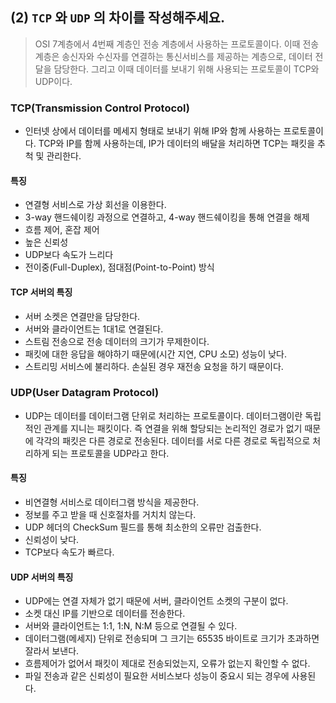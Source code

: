 ## (2) `TCP` 와 `UDP` 의 차이를 작성해주세요.

> OSI 7계층에서 4번째 계층인 전송 계층에서 사용하는 프로토콜이다. 이때 전송 계층은 송신자와 수신자를 연결하는 통신서비스를 제공하는 계층으로, 데이터 전달을 담당한다. 그리고 이때 데이터를 보내기 위해 사용되는 프로토콜이 TCP와 UDP이다.

### TCP(Transmission Control Protocol)
- 인터넷 상에서 데이터를 메세지 형태로 보내기 위해 IP와 함께 사용하는 프로토콜이다. TCP와 IP를 함께 사용하는데, IP가 데이터의 배달을 처리하면 TCP는 패킷을 추척 및 관리한다.

#### 특징
- 연결형 서비스로 가상 회선을 이용한다.
- 3-way 핸드쉐이킹 과정으로 연결하고, 4-way 핸드쉐이킹을 통해 연결을 해제
- 흐름 제어, 혼잡 제어
- 높은 신뢰성
- UDP보다 속도가 느리다
- 전이중(Full-Duplex), 점대점(Point-to-Point) 방식

#### TCP 서버의 특징
- 서버 소켓은 연결만을 담당한다.
- 서버와 클라이언트는 1대1로 연결된다.
- 스트림 전송으로 전송 데이터의 크기가 무제한이다.
- 패킷에 대한 응답을 해야하기 때문에(시간 지연, CPU 소모) 성능이 낮다.
- 스트리밍 서비스에 불리하다. 손실된 경우 재전송 요청을 하기 때문이다.


### UDP(User Datagram Protocol)
- UDP는 데이터를 데이터그램 단위로 처리하는 프로토콜이다. 데이터그램이란 독립적인 관계를 지니는 패킷이다. 즉 연결을 위해 할당되는 논리적인 경로가 없기 때문에 각각의 패킷은 다른 경로로 전송된다. 데이터를 서로 다른 경로로 독립적으로 처리하게 되는 프로토콜을 UDP라고 한다.

#### 특징
- 비연결형 서비스로 데이터그램 방식을 제공한다.
- 정보를 주고 받을 때 신호절차를 거치치 않는다.
- UDP 헤더의 CheckSum 필드를 통해 최소한의 오류만 검출한다.
- 신뢰성이 낮다.
- TCP보다 속도가 빠르다.

#### UDP 서버의 특징
- UDP에는 연결 자체가 없기 때문에 서버, 클라이언트 소켓의 구분이 없다.
- 소켓 대신 IP를 기반으로 데이터를 전송한다.
- 서버와 클라이언트는 1:1, 1:N, N:M 등으로 연결될 수 있다.
- 데이터그램(메세지) 단위로 전송되며 그 크기는 65535 바이트로 크기가 초과하면 잘라서 보낸다.
- 흐름제어가 없어서 패킷이 제대로 전송되었는지, 오류가 없는지 확인할 수 없다.
- 파일 전송과 같은 신뢰성이 필요한 서비스보다 성능이 중요시 되는 경우에 사용된다.
